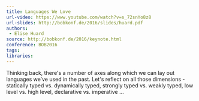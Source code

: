```yaml
---
title: Languages We Love
url-video: https://www.youtube.com/watch?v=s_72snYo8z8
url-slides: http://bobkonf.de/2016/slides/huard.pdf
authors:
 - Elise Huard
source: http://bobkonf.de/2016/keynote.html
conference: BOB2016
tags:
libraries:
---
```


Thinking back, there's a number of axes along which we can lay out languages we’ve used in the past. Let's reflect on all those dimensions - statically typed vs. dynamically typed, strongly typed vs. weakly typed, low level vs. high level, declarative vs. imperative ...
